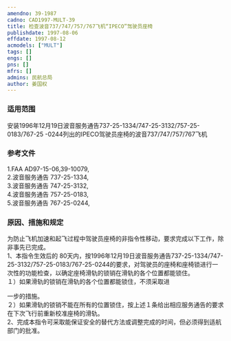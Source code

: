 ```yaml
---
amendno: 39-1987  
cadno: CAD1997-MULT-39  
title: 检查波音737/747/757/767飞机“IPECO”驾驶员座椅  
publishdate: 1997-08-06  
effdate: 1997-08-12  
acmodels: ["MULT"]  
tags: []  
engs: []  
pns: []  
mfrs: []  
admins: 民航总局  
author: 姜国权  
---
```

  
### 适用范围  
安装1996年12月19日波音服务通告737-25-1334/747-25-3132/757-25-0183/767-25 -0244列出的IPECO驾驶员座椅的波音737/747/757/767飞机  
  
<!--more-->  
### 参考文件  
  1.FAA AD97-15-06,39-10079,  
  2.波音服务通告 737-25-1334,  
  3.波音服务通告 747-25-3132,  
  4.波音服务通告 757-25-0183,  
  5.波音服务通告 767-25-0244,  
  
### 原因、措施和规定  

  为防止飞机加速和起飞过程中驾驶员座椅的非指令性移动，要求完成以下工作，除非事先已完成。  
  1、本指令生效后的 80天内，按1996年12月19日波音服务通告737-25-1334/747-25-3132/757-25-0183/767-25-0244的要求，对驾驶员的座椅和座椅锁进行一次性的功能检查，以确定座椅滑轨的锁销在滑轨的各个位置都能锁住。  
  １）如果滑轨的锁销在滑轨的各个位置都能锁住，不须采取进  
  
一步的措施。  
  ２）如果滑轨的锁销不能在所有的位置锁住，按上述１条给出相应服务通告的要求在下次飞行前重新校准座椅的滑轨。            
  2、完成本指令可采取能保证安全的替代方法或调整完成的时间，但必须得到适航部门的批准。  
